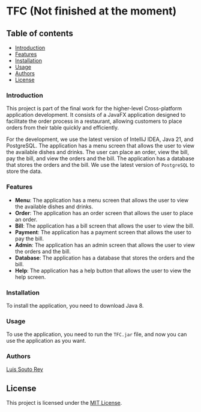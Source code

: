 TFC (Not finished at the moment)
=====================
Table of contents
---------------------
- [Introduction](#introduction)
- [Features](#features)
- [Installation](#installation)
- [Usage](#usage)
- [Authors](#authors)
- [License](#license)

### Introduction
This project is part of the final work for the higher-level Cross-platform application development. It consists of a JavaFX application designed to facilitate the order process in a restaurant, allowing customers to place orders from their table quickly and efficiently.

For the development, we use the latest version of IntelliJ IDEA, Java 21, and PostgreSQL. The application has a menu screen that allows the user to view the available dishes and drinks. The user can place an order, view the bill, pay the bill, and view the orders and the bill. The application has a database that stores the orders and the bill. We use the latest version of `PostgreSQL` to store the data.  

### Features
- **Menu**: The application has a menu screen that allows the user to view the available dishes and drinks.
- **Order**: The application has an order screen that allows the user to place an order.
- **Bill**: The application has a bill screen that allows the user to view the bill.
- **Payment**: The application has a payment screen that allows the user to pay the bill.
- **Admin**: The application has an admin screen that allows the user to view the orders and the bill.
- **Database**: The application has a database that stores the orders and the bill.
- **Help**: The application has a help button that allows the user to view the help screen.

### Installation
To install the application, you need to download Java 8.

### Usage
To use the application, you need to run the `TFC.jar` file, and now you can use the application as you want.

### Authors
[Luis Souto Rey](https://github.com/moneygamer330)

## License
This project is licensed under the [MIT License](LICENSE).

